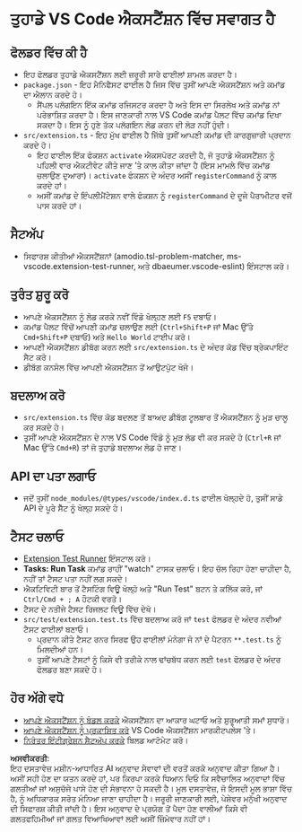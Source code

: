 # ਤੁਹਾਡੇ VS Code ਐਕਸਟੈਂਸ਼ਨ ਵਿੱਚ ਸਵਾਗਤ ਹੈ

## ਫੋਲਡਰ ਵਿੱਚ ਕੀ ਹੈ

* ਇਹ ਫੋਲਡਰ ਤੁਹਾਡੇ ਐਕਸਟੈਂਸ਼ਨ ਲਈ ਜ਼ਰੂਰੀ ਸਾਰੇ ਫਾਈਲਾਂ ਸ਼ਾਮਲ ਕਰਦਾ ਹੈ।
* `package.json` - ਇਹ ਮੈਨਿਫੈਸਟ ਫਾਈਲ ਹੈ ਜਿਸ ਵਿੱਚ ਤੁਸੀਂ ਆਪਣੇ ਐਕਸਟੈਂਸ਼ਨ ਅਤੇ ਕਮਾਂਡ ਦਾ ਐਲਾਨ ਕਰਦੇ ਹੋ।
  * ਸੈਂਪਲ ਪਲੱਗਇਨ ਇੱਕ ਕਮਾਂਡ ਰਜਿਸਟਰ ਕਰਦਾ ਹੈ ਅਤੇ ਇਸ ਦਾ ਸਿਰਲੇਖ ਅਤੇ ਕਮਾਂਡ ਨਾਂ ਪਰੇਭਾਸ਼ਿਤ ਕਰਦਾ ਹੈ। ਇਸ ਜਾਣਕਾਰੀ ਨਾਲ VS Code ਕਮਾਂਡ ਪੈਲਟ ਵਿੱਚ ਕਮਾਂਡ ਦਿਖਾ ਸਕਦਾ ਹੈ। ਇਸ ਨੂੰ ਹੁਣੇ ਤੱਕ ਪਲੱਗਇਨ ਲੋਡ ਕਰਨ ਦੀ ਲੋੜ ਨਹੀਂ ਹੁੰਦੀ।
* `src/extension.ts` - ਇਹ ਮੁੱਖ ਫਾਈਲ ਹੈ ਜਿੱਥੇ ਤੁਸੀਂ ਆਪਣੀ ਕਮਾਂਡ ਦੀ ਕਾਰਗੁਜ਼ਾਰੀ ਪ੍ਰਦਾਨ ਕਰਦੇ ਹੋ।
  * ਇਹ ਫਾਈਲ ਇੱਕ ਫੰਕਸ਼ਨ `activate` ਐਕਸਪੋਰਟ ਕਰਦੀ ਹੈ, ਜੋ ਤੁਹਾਡੇ ਐਕਸਟੈਂਸ਼ਨ ਨੂੰ ਪਹਿਲੀ ਵਾਰ ਐਕਟੀਵੇਟ ਕੀਤੇ ਜਾਣ ’ਤੇ ਕਾਲ ਕੀਤਾ ਜਾਂਦਾ ਹੈ (ਇਸ ਮਾਮਲੇ ਵਿੱਚ ਕਮਾਂਡ ਚਲਾਉਣ ਦੁਆਰਾ)। `activate` ਫੰਕਸ਼ਨ ਦੇ ਅੰਦਰ ਅਸੀਂ `registerCommand` ਨੂੰ ਕਾਲ ਕਰਦੇ ਹਾਂ।
  * ਅਸੀਂ ਕਮਾਂਡ ਦੇ ਇੰਪਲੀਮੈਂਟੇਸ਼ਨ ਵਾਲੇ ਫੰਕਸ਼ਨ ਨੂੰ `registerCommand` ਦੇ ਦੂਜੇ ਪੈਰਾਮੀਟਰ ਵਜੋਂ ਪਾਸ ਕਰਦੇ ਹਾਂ।

## ਸੈਟਅੱਪ

* ਸਿਫਾਰਸ਼ ਕੀਤੀਆਂ ਐਕਸਟੈਂਸ਼ਨਾਂ (amodio.tsl-problem-matcher, ms-vscode.extension-test-runner, ਅਤੇ dbaeumer.vscode-eslint) ਇੰਸਟਾਲ ਕਰੋ।  

## ਤੁਰੰਤ ਸ਼ੁਰੂ ਕਰੋ

* ਆਪਣੇ ਐਕਸਟੈਂਸ਼ਨ ਨੂੰ ਲੋਡ ਕਰਕੇ ਨਵੀਂ ਵਿੰਡੋ ਖੋਲ੍ਹਣ ਲਈ `F5` ਦਬਾਓ।
* ਕਮਾਂਡ ਪੈਲਟ ਵਿੱਚੋਂ ਆਪਣੀ ਕਮਾਂਡ ਚਲਾਉਣ ਲਈ (`Ctrl+Shift+P` ਜਾਂ Mac ਉੱਤੇ `Cmd+Shift+P` ਦਬਾਓ) ਅਤੇ `Hello World` ਟਾਈਪ ਕਰੋ।
* ਆਪਣੀ ਐਕਸਟੈਂਸ਼ਨ ਡੀਬੱਗ ਕਰਨ ਲਈ `src/extension.ts` ਦੇ ਅੰਦਰ ਕੋਡ ਵਿੱਚ ਬ੍ਰੇਕਪਾਇੰਟ ਸੈਟ ਕਰੋ।
* ਡੀਬੱਗ ਕਨਸੋਲ ਵਿੱਚ ਆਪਣੀ ਐਕਸਟੈਂਸ਼ਨ ਤੋਂ ਆਉਟਪੁੱਟ ਖੋਜੋ।

## ਬਦਲਾਅ ਕਰੋ

* `src/extension.ts` ਵਿੱਚ ਕੋਡ ਬਦਲਣ ਤੋਂ ਬਾਅਦ ਡੀਬੱਗ ਟੂਲਬਾਰ ਤੋਂ ਐਕਸਟੈਂਸ਼ਨ ਨੂੰ ਮੁੜ ਚਾਲੂ ਕਰ ਸਕਦੇ ਹੋ।
* ਤੁਸੀਂ ਆਪਣੇ ਐਕਸਟੈਂਸ਼ਨ ਦੇ ਨਾਲ VS Code ਵਿੰਡੋ ਨੂੰ ਮੁੜ ਲੋਡ ਵੀ ਕਰ ਸਕਦੇ ਹੋ (`Ctrl+R` ਜਾਂ Mac ਉੱਤੇ `Cmd+R`) ਤਾਂ ਜੋ ਤੁਹਾਡੇ ਬਦਲਾਅ ਲੋਡ ਹੋ ਜਾਣ।

## API ਦਾ ਪਤਾ ਲਗਾਓ

* ਜਦੋਂ ਤੁਸੀਂ `node_modules/@types/vscode/index.d.ts` ਫਾਈਲ ਖੋਲ੍ਹਦੇ ਹੋ, ਤੁਸੀਂ ਸਾਡੇ API ਦੇ ਪੂਰੇ ਸੈੱਟ ਨੂੰ ਖੋਲ੍ਹ ਸਕਦੇ ਹੋ।

## ਟੈਸਟ ਚਲਾਓ

* [Extension Test Runner](https://marketplace.visualstudio.com/items?itemName=ms-vscode.extension-test-runner) ਇੰਸਟਾਲ ਕਰੋ।
* **Tasks: Run Task** ਕਮਾਂਡ ਰਾਹੀਂ "watch" ਟਾਸਕ ਚਲਾਓ। ਇਹ ਚੱਲ ਰਿਹਾ ਹੋਣਾ ਚਾਹੀਦਾ ਹੈ, ਨਹੀਂ ਤਾਂ ਟੈਸਟ ਪਤਾ ਨਹੀਂ ਲਗ ਸਕਦੇ।
* ਐਕਟਿਵਿਟੀ ਬਾਰ ਤੋਂ ਟੈਸਟਿੰਗ ਵਿਊ ਖੋਲ੍ਹੋ ਅਤੇ "Run Test" ਬਟਨ ਤੇ ਕਲਿੱਕ ਕਰੋ, ਜਾਂ `Ctrl/Cmd + ; A` ਹੌਟਕੀ ਵਰਤੋ।
* ਟੈਸਟ ਦੇ ਨਤੀਜੇ ਟੈਸਟ ਰਿਜਲਟ ਵਿਊ ਵਿੱਚ ਦੇਖੋ।
* `src/test/extension.test.ts` ਵਿੱਚ ਬਦਲਾਅ ਕਰੋ ਜਾਂ `test` ਫੋਲਡਰ ਦੇ ਅੰਦਰ ਨਵੀਆਂ ਟੈਸਟ ਫਾਈਲਾਂ ਬਣਾਓ।
  * ਪ੍ਰਦਾਨ ਕੀਤੇ ਟੈਸਟ ਰਨਰ ਸਿਰਫ ਉਹ ਫਾਈਲਾਂ ਮੰਨੇਗਾ ਜੋ ਨਾਂ ਦੇ ਪੈਟਰਨ `**.test.ts` ਨੂੰ ਮਿਲਦੀਆਂ ਹਨ।
  * ਤੁਸੀਂ ਆਪਣੇ ਟੈਸਟਾਂ ਨੂੰ ਕਿਸੇ ਵੀ ਤਰੀਕੇ ਨਾਲ ਢਾਂਚਬੱਧ ਕਰਨ ਲਈ `test` ਫੋਲਡਰ ਦੇ ਅੰਦਰ ਫੋਲਡਰ ਬਣਾ ਸਕਦੇ ਹੋ।

## ਹੋਰ ਅੱਗੇ ਵਧੋ

* [ਆਪਣੇ ਐਕਸਟੈਂਸ਼ਨ ਨੂੰ ਬੰਡਲ ਕਰਕੇ](https://code.visualstudio.com/api/working-with-extensions/bundling-extension?WT.mc_id=aiml-137032-kinfeylo) ਐਕਸਟੈਂਸ਼ਨ ਦਾ ਆਕਾਰ ਘਟਾਓ ਅਤੇ ਸ਼ੁਰੂਆਤੀ ਸਮਾਂ ਸੁਧਾਰੋ।
* [ਆਪਣੇ ਐਕਸਟੈਂਸ਼ਨ ਨੂੰ ਪ੍ਰਕਾਸ਼ਿਤ ਕਰੋ](https://code.visualstudio.com/api/working-with-extensions/publishing-extension?WT.mc_id=aiml-137032-kinfeylo) VS Code ਐਕਸਟੈਂਸ਼ਨ ਮਾਰਕੀਟਪਲੇਸ ’ਤੇ।
* [ਨਿਰੰਤਰ ਇੰਟੀਗ੍ਰੇਸ਼ਨ ਸੈਟਅੱਪ ਕਰਕੇ](https://code.visualstudio.com/api/working-with-extensions/continuous-integration?WT.mc_id=aiml-137032-kinfeylo) ਬਿਲਡ ਆਟੋਮੇਟ ਕਰੋ।

**ਅਸਵੀਕਰਤੀ**:  
ਇਹ ਦਸਤਾਵੇਜ਼ ਮਸ਼ੀਨ-ਆਧਾਰਿਤ AI ਅਨੁਵਾਦ ਸੇਵਾਵਾਂ ਦੀ ਵਰਤੋਂ ਕਰਕੇ ਅਨੁਵਾਦ ਕੀਤਾ ਗਿਆ ਹੈ। ਅਸੀਂ ਸਹੀ ਹੋਣ ਦਾ ਯਤਨ ਕਰਦੇ ਹਾਂ, ਪਰ ਕਿਰਪਾ ਕਰਕੇ ਧਿਆਨ ਦਿਓ ਕਿ ਸਵੈਚਾਲਿਤ ਅਨੁਵਾਦਾਂ ਵਿੱਚ ਗਲਤੀਆਂ ਜਾਂ ਅਸੁਚੱਜੇ ਪਾਸੇ ਹੋਣ ਦੀ ਸੰਭਾਵਨਾ ਹੋ ਸਕਦੀ ਹੈ। ਮੂਲ ਦਸਤਾਵੇਜ਼, ਜੋ ਇਸਦੀ ਮੂਲ ਭਾਸ਼ਾ ਵਿੱਚ ਹੈ, ਨੂੰ ਅਧਿਕਾਰਕ ਸਰੋਤ ਮੰਨਿਆ ਜਾਣਾ ਚਾਹੀਦਾ ਹੈ। ਜਰੂਰੀ ਜਾਣਕਾਰੀ ਲਈ, ਪੇਸ਼ੇਵਰ ਮਨੁੱਖੀ ਅਨੁਵਾਦ ਦੀ ਸਿਫਾਰਸ਼ ਕੀਤੀ ਜਾਂਦੀ ਹੈ। ਇਸ ਅਨੁਵਾਦ ਦੇ ਪ੍ਰਯੋਗ ਤੋਂ ਪੈਦਾ ਹੋਣ ਵਾਲੀਆਂ ਕਿਸੇ ਵੀ ਗਲਤਫਹਿਮੀਆਂ ਜਾਂ ਗਲਤ ਵਿਆਖਿਆਵਾਂ ਲਈ ਅਸੀਂ ਜ਼ਿੰਮੇਵਾਰ ਨਹੀਂ ਹਾਂ।  